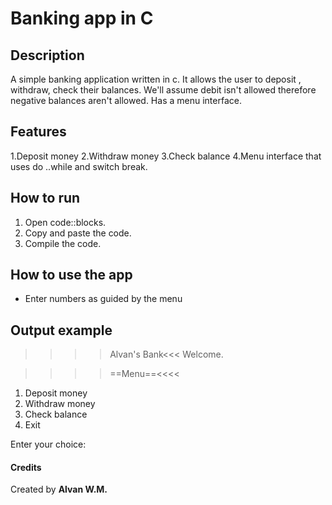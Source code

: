 # Banking app in C


## Description

A simple banking application written in c.
It allows the user to deposit , withdraw, check their balances.
We'll assume debit isn't allowed therefore negative balances aren't allowed.
Has a menu interface.



## Features

1.Deposit money
2.Withdraw money
3.Check balance
4.Menu interface that uses do ..while and switch break.



## How to run

1. Open code::blocks.     
2. Copy and paste the code.
3. Compile the code.   



## How to use the app
* Enter numbers as guided by the menu



## Output example

>>>>Alvan's Bank<<<
Welcome.

>>>>==Menu==<<<<
1. Deposit money
2. Withdraw money
3. Check balance
4. Exit

Enter your choice:



#### Credits

Created by **Alvan W.M.**

